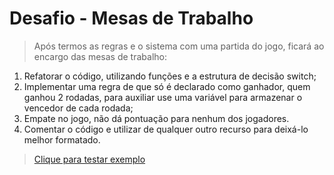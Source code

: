 # Desafio - Mesas de Trabalho

> Após termos as regras e o sistema com uma partida do jogo, ficará ao encargo das mesas de trabalho:

1. Refatorar o código, utilizando funções e a estrutura de decisão switch;
2. Implementar uma regra de que só é declarado como ganhador, quem ganhou 2 rodadas, para auxiliar use uma variável para armazenar o vencedor de cada rodada;
3. Empate no jogo, não dá pontuação para nenhum dos jogadores.
4. Comentar o código e utilizar de qualquer outro recurso para deixá-lo melhor formatado.

> [Clique para testar exemplo](https://eversilverio.github.io/DH/FrontEnd_II/aula02/mesa_de_trabalho/index.html)
